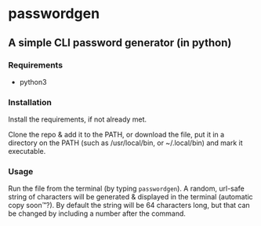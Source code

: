 # passwordgen
## A simple CLI password generator (in python)

### Requirements

* python3

### Installation

Install the requirements, if not already met.

Clone the repo & add it to the PATH, or download the file, put it in a directory on the PATH (such as /usr/local/bin, or ~/.local/bin) and mark it executable.

### Usage

Run the file from the terminal (by typing `passwordgen`). A random, url-safe string of characters will be generated & displayed in the terminal (automatic copy soon™?). By default the string will be 64 characters long, but that can be changed by including a number after the command.
